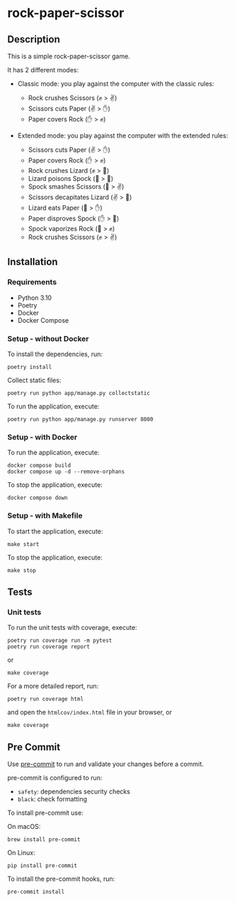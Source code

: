 # rock-paper-scissor

## Description

This is a simple rock-paper-scissor game.

It has 2 different modes:
* Classic mode: you play against the computer with the classic rules:
  * Rock crushes Scissors (✊ > ✌)
  * Scissors cuts Paper (✌ > ✋)
  * Paper covers Rock (✋ > ✊)


* Extended mode: you play against the computer with the extended rules:
  * Scissors cuts Paper (✌ > ✋)
  * Paper covers Rock (✋ > ✊)
  * Rock crushes Lizard (✊ > 🦎)
  * Lizard poisons Spock (🦎 > 🖖)
  * Spock smashes Scissors (🖖 > ✌)
  * Scissors decapitates Lizard (✌ > 🦎)
  * Lizard eats Paper (🦎 > ✋)
  * Paper disproves Spock (✋ > 🖖)
  * Spock vaporizes Rock (🖖 > ✊)
  * Rock crushes Scissors (✊ > ✌)

## Installation

### Requirements

- Python 3.10
- Poetry
- Docker
- Docker Compose

### Setup - without Docker

To install the dependencies, run:
```
poetry install
```

Collect static files:
```
poetry run python app/manage.py collectstatic
```

To run the application, execute:
```
poetry run python app/manage.py runserver 8000
```

### Setup - with Docker

To run the application, execute:
```
docker compose build
docker compose up -d --remove-orphans
```

To stop the application, execute:
```
docker compose down
```

### Setup - with Makefile

To start the application, execute:
```
make start
```

To stop the application, execute:
```
make stop
```

## Tests

### Unit tests

To run the unit tests with coverage, execute:
```
poetry run coverage run -m pytest
poetry run coverage report
```
or
```
make coverage
```

For a more detailed report, run:
```
poetry run coverage html
```
and open the `htmlcov/index.html` file in your browser, or
```
make coverage
```


## Pre Commit

Use [pre-commit](https://pre-commit.com/) to run and validate your changes before a commit.

pre-commit is configured to run:

- `safety`: dependencies security checks
- `black`: check formatting

To install pre-commit use:

On macOS:
```
brew install pre-commit
```

On Linux:
```
pip install pre-commit
```

To install the pre-commit hooks, run:
```
pre-commit install
```
